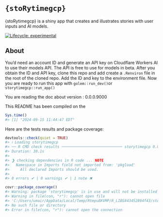 
<!-- README.md is generated from README.Rmd. Please edit that file -->

# `{stoRytimegcp}`

{stoRytimegcp} is a shiny app that creates and illustrates stories with
user inputs and AI models.

<!-- badges: start -->

[![Lifecycle:
experimental](https://img.shields.io/badge/lifecycle-experimental-orange.svg)](https://lifecycle.r-lib.org/articles/stages.html#experimental)
<!-- badges: end -->

## About

You’d need an account ID and generate an API key on Cloudflare Workers
AI to use their models API. The API is free to use for models in beta.
After you obtain the ID and API key, clone this repo and add create a
`.Renviron` file in the root of the cloned repo. Add the ID and key to
the environment file. Now you are ready to run this app with
`golem::run_dev()`or `storytimegcp::run_app()`

You are reading the doc about version : 0.0.0.9000

This README has been compiled on the

``` r
Sys.time()
#> [1] "2024-09-15 11:44:47 EDT"
```

Here are the tests results and package coverage:

``` r
devtools::check(quiet = TRUE)
#> ℹ Loading storytimegcp
#> ── R CMD check results ──────────────────────────── storytimegcp 0.0.0.9000 ────
#> Duration: 38.1s
#> 
#> ❯ checking dependencies in R code ... NOTE
#>   Namespace in Imports field not imported from: 'pkgload'
#>     All declared Imports should be used.
#> 
#> 0 errors ✔ | 0 warnings ✔ | 1 note ✖
```

``` r
covr::package_coverage()
#> Warning: package 'storytimegcp' is in use and will not be installed
#> Warning in file(con, "r"): cannot open file
#> 'C:/Users/umair/AppData/Local/Temp/Rtmpu8KVMP/R_LIBS843452894f43/storytimegcp/R/storytimegcp':
#> No such file or directory
#> Error in file(con, "r"): cannot open the connection
```
